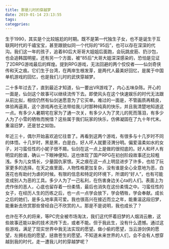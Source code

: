 ```yaml
---
title: 那是儿时的穿越梦
date: 2019-01-14 23:13:55
tags:
categpries: 
---
```


生于1990，其实是个比较尴尬的时期。既不是第一代独生子女，也不是诞生于互联网时代的千禧宝宝，甚至跟貌似同一个代际的“95后”，也可以存在深深的代沟。我们这一年的孩子，追着80后大哥哥大姐姐后面跑，会玩跳皮筋、扔沙包，也会追韩国明星。还有另一个方面，被“85后”大哥大姐深深感染的，恐怕是见证了2DRPG游戏最后的辉煌。提到RPG游戏，无法回避的两个佼佼者——仙剑奇侠传和天之痕。它们生于台湾，在两岸生根发芽，是两代人最美好回忆，是属于中国单机游戏的回忆，也是我们儿时的武侠穿越梦。

二十多年过去了，直到最近才知道，仙一要出VR游戏了，内心五味杂陈。开心的一面是，仙剑这个故事可以继续流传下去。即使风头在这个快速娱乐的时代无法跟从前比拟，相信仍然有仙剑迷愿意为了它买单。难过的一面是，不管画质再精良，体验再逼真，这个游戏再也无法带给我儿时那种纯真的快乐，并且我清楚地知道这一点。有多少人暑期宅在家为了通一次关，有多少人为了灵儿的死而落泪，有多少人为了小雪的牺牲而惋惜？这些属于我们玩家的快乐，仿佛凝固在了九十年代末。重温旧梦，还是甘之如饴。

年近三十，偶尔开始喜欢追忆往昔了。再看到这两个游戏，有很多与十几岁时不同的体悟。十几岁时，黑是黑，白是白，好人坏人就要泾渭分明。偏爱温柔如水的女子，对刁蛮任性的小妮子很不屑。仙剑在这一点上是做的很彻底的。好人和坏人有明显的脸谱，确认一下眼神便知，这也体现了国产RPG在初创阶段故事还比较粗浅。多为儿女情长，少量国仇家恨。天之痕在这一点上明显进步了许多，也给了玩家更多的选择。在天之痕里面，人物性格更加复杂，没有谁是全心全意地为恶，白莲花也有助纣为虐的时候。有限的信息和特定的环境下，所谓的“好人”，也有可能变成别人为恶的工具。多少人为了一己私利，在伤害身边关心ta的人们。表面上为虎作伥的恶人，心底也留存着一份柔情，最后也消失在这份柔情之中。刁蛮任性的女子，在经历人生的历练之后，也一点一点学会放下，学会牺牲，学会奉献。成长之后的她们，是多么地率真可爱。我也很高兴在接近而立之年，能重温这段旧梦，能重新去欣赏那些曾经自己不欣赏的人。那是不是说明，我也成长了？

也许在不久的将来，等PC完全被市场淘汰，我们这代怀着旧梦的人烟消云散，这些故事还能以新的技术流传下去，或者不能。但于我此生，没有什么遗憾。通过这些游戏，满足了现实世界中我无法实现的愿望。做小偷的愿望，当云游剑侠的愿望，左拥右抱的愿望，拯救苍生的愿望。不知道未来世界的人们，会不会有人想穿越到我的时代，走一遭我儿时的穿越梦呢？
